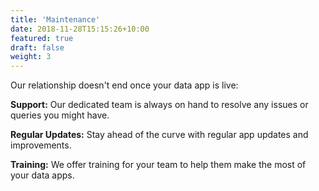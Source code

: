 ```yaml
---
title: 'Maintenance'
date: 2018-11-28T15:15:26+10:00
featured: true
draft: false
weight: 3
---
```


Our relationship doesn't end once your data app is live:

**Support:** Our dedicated team is always on hand to resolve any issues or queries you might have.

**Regular Updates:** Stay ahead of the curve with regular app updates and improvements.

**Training:** We offer training for your team to help them make the most of your data apps.
